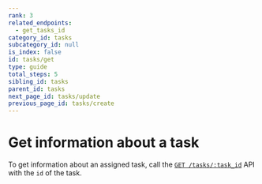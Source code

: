 ```yaml
---
rank: 3
related_endpoints:
  - get_tasks_id
category_id: tasks
subcategory_id: null
is_index: false
id: tasks/get
type: guide
total_steps: 5
sibling_id: tasks
parent_id: tasks
next_page_id: tasks/update
previous_page_id: tasks/create
---
```


# Get information about a task

To get information about an assigned task, call the
[`GET /tasks/:task_id`](e://get_tasks_id) API with the
`id` of the task.

<Samples id='get_tasks_id' >

</Samples>
